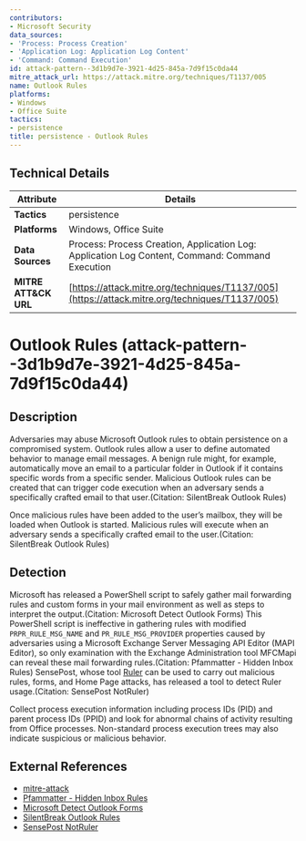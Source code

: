 ```yaml
---
contributors:
- Microsoft Security
data_sources:
- 'Process: Process Creation'
- 'Application Log: Application Log Content'
- 'Command: Command Execution'
id: attack-pattern--3d1b9d7e-3921-4d25-845a-7d9f15c0da44
mitre_attack_url: https://attack.mitre.org/techniques/T1137/005
name: Outlook Rules
platforms:
- Windows
- Office Suite
tactics:
- persistence
title: persistence - Outlook Rules
---
```


## Technical Details

| Attribute | Details |
|-----------|----------|
| **Tactics** | persistence |
| **Platforms** | Windows, Office Suite |
| **Data Sources** | Process: Process Creation, Application Log: Application Log Content, Command: Command Execution |
| **MITRE ATT&CK URL** | [https://attack.mitre.org/techniques/T1137/005](https://attack.mitre.org/techniques/T1137/005) |

# Outlook Rules (attack-pattern--3d1b9d7e-3921-4d25-845a-7d9f15c0da44)

## Description
Adversaries may abuse Microsoft Outlook rules to obtain persistence on a compromised system. Outlook rules allow a user to define automated behavior to manage email messages. A benign rule might, for example, automatically move an email to a particular folder in Outlook if it contains specific words from a specific sender. Malicious Outlook rules can be created that can trigger code execution when an adversary sends a specifically crafted email to that user.(Citation: SilentBreak Outlook Rules)

Once malicious rules have been added to the user’s mailbox, they will be loaded when Outlook is started. Malicious rules will execute when an adversary sends a specifically crafted email to the user.(Citation: SilentBreak Outlook Rules)

## Detection
Microsoft has released a PowerShell script to safely gather mail forwarding rules and custom forms in your mail environment as well as steps to interpret the output.(Citation: Microsoft Detect Outlook Forms) This PowerShell script is ineffective in gathering rules with modified `PRPR_RULE_MSG_NAME` and `PR_RULE_MSG_PROVIDER` properties caused by adversaries using a Microsoft Exchange Server Messaging API Editor (MAPI Editor), so only examination with the Exchange Administration tool MFCMapi can reveal these mail forwarding rules.(Citation: Pfammatter - Hidden Inbox Rules) SensePost, whose tool [Ruler](https://attack.mitre.org/software/S0358) can be used to carry out malicious rules, forms, and Home Page attacks, has released a tool to detect Ruler usage.(Citation: SensePost NotRuler)

Collect process execution information including process IDs (PID) and parent process IDs (PPID) and look for abnormal chains of activity resulting from Office processes. Non-standard process execution trees may also indicate suspicious or malicious behavior.

## External References
- [mitre-attack](https://attack.mitre.org/techniques/T1137/005)
- [Pfammatter - Hidden Inbox Rules](https://blog.compass-security.com/2018/09/hidden-inbox-rules-in-microsoft-exchange/)
- [Microsoft Detect Outlook Forms](https://docs.microsoft.com/en-us/office365/securitycompliance/detect-and-remediate-outlook-rules-forms-attack)
- [SilentBreak Outlook Rules](https://silentbreaksecurity.com/malicious-outlook-rules/)
- [SensePost NotRuler](https://github.com/sensepost/notruler)

